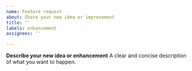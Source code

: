 ```yaml
---
name: Feature request
about: Share your new idea or improvement
title: ''
labels: enhancement
assignees: ''

---
```


**Describe your new idea or enhancement**
A clear and concise description of what you want to happen.
